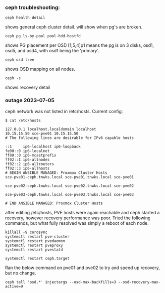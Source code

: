 ### ceph troubleshooting:

```
ceph health detail
```
shows general ceph cluster detail. will show when pg's are broken.


```
ceph pg ls-by-pool pool-hdd-hostfd
```
shows PG placement per OSD [1,5,4]p1 means the pg is on 3 disks, osd1, osd5, and osd4, with osd1 being the 'primary'.

```
ceph osd tree
```
shows OSD mapping on all nodes.

```
ceph -s
```
shows recovery detail

### outage 2023-07-05

ceph network was not listed in /etc/hosts.  Current config:

```
$ cat /etc/hosts

127.0.0.1 localhost.localdomain localhost
10.15.15.50 sce-pve01 10.15.15.50
# The following lines are desirable for IPv6 capable hosts

::1     ip6-localhost ip6-loopback
fe00::0 ip6-localnet
ff00::0 ip6-mcastprefix
ff02::1 ip6-allnodes
ff02::2 ip6-allrouters
ff02::3 ip6-allhosts
# BEGIN ANSIBLE MANAGED: Proxmox Cluster Hosts
sce-pve01-ceph.tnwks.local sce-pve01.tnwks.local sce-pve01

sce-pve02-ceph.tnwks.local sce-pve02.tnwks.local sce-pve02

sce-pve03-ceph.tnwks.local sce-pve03.tnwks.local sce-pve03

# END ANSIBLE MANAGED: Proxmox Cluster Hosts
```

after editing /etc/hosts, PVE hosts were again reachable and ceph started a recovery, however recovery performance was poor. Tried the following commands, but what fully resolved was simply a reboot of each node.

```
killall -9 corosync
systemctl restart pve-cluster
systemctl restart pvedaemon
systemctl restart pveproxy
systemctl restart pvestatd
```
```
systemctl restart ceph.target
```

Ran the below command on pve01 and pve02 to try and speed up recovery, but no change.
```
ceph tell 'osd.*' injectargs --osd-max-backfills=3 --osd-recovery-max-active=9
```
